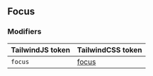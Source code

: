 ## Focus


### Modifiers

| TailwindJS token | TailwindCSS token |
| ----- | ----- |
| `focus` | [focus](https://tailwindcss.com/docs/hover-focus-and-other-states#focus) |